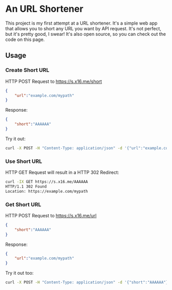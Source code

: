 # An URL Shortener

This project is my first attempt at a URL shortener. It's a simple web app that allows you to short any URL you want by API request. It's not perfect, but it's pretty good, I swear! It's also open source, so you can check out the code on this page.

## Usage

### Create Short URL

HTTP POST Request to <https://s.x16.me/short>

```json
{
    "url":"example.com/mypath"
}
```

Response:

```json
{
    "short":"AAAAAA"
}
```

Try it out:

```sh
curl -X POST -H "Content-Type: application/json" -d '{"url":"example.com/mypath"}' https://s.x16.me/short
```

### Use Short URL

HTTP GET Request will result in a HTTP 302 Redirect:

```sh
curl -IX GET https://s.x16.me/AAAAAA
HTTP/1.1 302 Found
Location: https://example.com/mypath
```

### Get Short URL

HTTP POST Request to <https://s.x16.me/url>

```json
{
    "short":"AAAAAA"
}
```

Response:

```json
{
    "url":"example.com/mypath"
}
```

Try it out too:

```sh
curl -X POST -H "Content-Type: application/json" -d '{"short":"AAAAAA"}' https://s.x16.me/url
```
